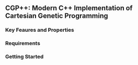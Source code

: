 ## CGP++: Modern C++ Implementation of Cartesian Genetic Programming

### Key Feaures and Properties

### Requirements

### Getting Started


